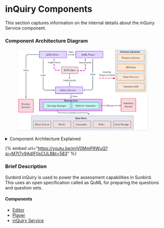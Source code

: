 # inQuiry Components

This section captures information on the internal details about the inQuiry Service component.

### Component Architecture Diagram

<figure><img src="../../../../.gitbook/assets/image.png" alt=""><figcaption></figcaption></figure>

<details>

<summary>Component Architecture Explained</summary>

* The core components of inQuiry are QuML Editor, QuML player and inQuiry Service.
* QuML Editor, Player and inQuiry Service all implements the QuML specification for creating and maintaining Questions and QuestionSets.
* QuML Editor uses the Knowlg BB services as explained [here](https://app.gitbook.com/o/-Mi9QwJlsfb7xuxTBc0J/s/Wu4HIWGkb7dD4y0Kup4W/\~/changes/294/learn/product-and-developer-guide/question-and-question-set-editor/apis#knowlg-service)
* inQuiry Service also uses the Knowlg core services for inprocess communication to the underlying data stores.
* inQuiry uses Telemetry services for sending the telemetry events
* There are a few common sunbird libraries that both QuML Editor and QuML player uses

</details>

{% embed url="https://youtu.be/mjV0MmP9WuQ?si=M7t7v9AdIF0sCUL8&t=583" %}

### Brief Description

Sunbird inQuiry is used to power the assessment capabilities in Sunbird. This uses an open specification called as QuML for preparing the questions and question sets.

#### Components

* [Editor](editor.md)
* [Player](player.md)
* [inQuiry Service](inquiry-service.md)


